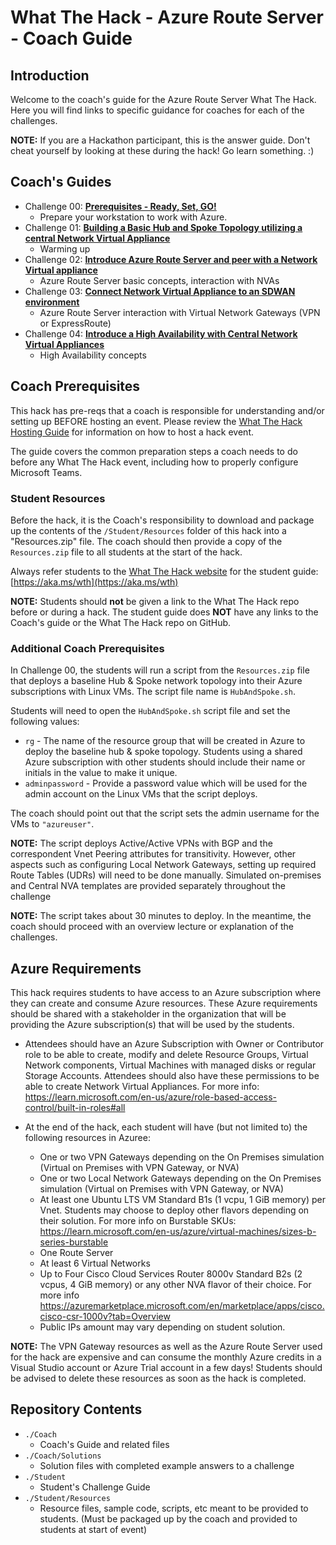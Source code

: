 # What The Hack - Azure Route Server - Coach Guide

## Introduction

Welcome to the coach's guide for the Azure Route Server What The Hack. Here you will find links to specific guidance for coaches for each of the challenges.

<!-- Commenting this section out until a lecture deck is published in a future PR.
This hack includes an optional [lecture presentation](Lectures.pptx) that features short presentations to introduce key topics associated with each challenge. It is recommended that the host present each short presentation before attendees kick off that challenge.
-->

**NOTE:** If you are a Hackathon participant, this is the answer guide. Don't cheat yourself by looking at these during the hack! Go learn something. :)

## Coach's Guides

- Challenge 00: **[Prerequisites - Ready, Set, GO!](./Solution-00.md)**
	 - Prepare your workstation to work with Azure.
- Challenge 01: **[Building a Basic Hub and Spoke Topology utilizing a central Network Virtual Appliance](./Solution-01.md)**
	 - Warming up
- Challenge 02: **[Introduce Azure Route Server and peer with a Network Virtual appliance](./Solution-02.md)**
	 - Azure Route Server basic concepts, interaction with NVAs
- Challenge 03: **[Connect Network Virtual Appliance to an SDWAN environment](./Solution-03.md)**
	 - Azure Route Server interaction with Virtual Network Gateways (VPN or ExpressRoute)
- Challenge 04: **[Introduce a High Availability with Central Network Virtual Appliances](./Solution-04.md)**
	 - High Availability concepts

## Coach Prerequisites

This hack has pre-reqs that a coach is responsible for understanding and/or setting up BEFORE hosting an event. Please review the [What The Hack Hosting Guide](https://aka.ms/wthhost) for information on how to host a hack event.

The guide covers the common preparation steps a coach needs to do before any What The Hack event, including how to properly configure Microsoft Teams.

### Student Resources

Before the hack, it is the Coach's responsibility to download and package up the contents of the `/Student/Resources` folder of this hack into a "Resources.zip" file. The coach should then provide a copy of the `Resources.zip` file to all students at the start of the hack. 

Always refer students to the [What The Hack website](https://aka.ms/wth) for the student guide: [https://aka.ms/wth](https://aka.ms/wth)

**NOTE:** Students should **not** be given a link to the What The Hack repo before or during a hack. The student guide does **NOT** have any links to the Coach's guide or the What The Hack repo on GitHub.

### Additional Coach Prerequisites

In Challenge 00, the students will run a script from the `Resources.zip` file that deploys a baseline Hub & Spoke network topology into their Azure subscriptions with Linux VMs.  The script file name is `HubAndSpoke.sh`.

Students will need to open the `HubAndSpoke.sh` script file and set the following values:
  - `rg` - The name of the resource group that will be created in Azure to deploy the baseline hub & spoke topology. Students using a shared Azure subscription with other students should include their name or initials in the value to make it unique.
  - `adminpassword` - Provide a password value which will be used for the admin account on the Linux VMs that the script deploys.

The coach should point out that the script sets the admin username for the VMs to `"azureuser"`.

**NOTE:** The script deploys Active/Active VPNs with BGP and the correspondent Vnet Peering attributes for transitivity. However, other aspects such as configuring Local Network Gateways, setting up required Route Tables (UDRs) will need to be done manually. Simulated on-premises and Central NVA templates are provided separately throughout the challenge

**NOTE:** The script takes about 30 minutes to deploy. In the meantime, the coach should proceed with an overview lecture or explanation of the challenges. 

## Azure Requirements

This hack requires students to have access to an Azure subscription where they can create and consume Azure resources. These Azure requirements should be shared with a stakeholder in the organization that will be providing the Azure subscription(s) that will be used by the students.

- Attendees should have an Azure Subscription with Owner or Contributor role  to be able to create, modify and delete Resource Groups, Virtual Network components, Virtual Machines with managed disks or regular Storage Accounts. Attendees should also have these permissions to be able to create Network Virtual Appliances.  For more info: <https://learn.microsoft.com/en-us/azure/role-based-access-control/built-in-roles#all>

- At the end of the hack, each student will have (but not limited to) the following resources in Azuree:
	- One or two VPN Gateways depending on the On Premises simulation (Virtual on Premises with VPN Gateway, or NVA)
	- One or two Local Network Gateways depending on the On Premises simulation (Virtual on Premises with VPN Gateway, or NVA)
	- At least one Ubuntu LTS VM Standard B1s (1 vcpu, 1 GiB memory) per Vnet. Students may choose to deploy other flavors depending on their solution. For more info on Burstable SKUs: <https://learn.microsoft.com/en-us/azure/virtual-machines/sizes-b-series-burstable>
	- One Route Server
	- At least 6 Virtual Networks
	- Up to Four Cisco Cloud Services Router 8000v Standard B2s (2 vcpus, 4 GiB memory) or any other NVA flavor of their choice. For more info <https://azuremarketplace.microsoft.com/en/marketplace/apps/cisco.cisco-csr-1000v?tab=Overview>
	- Public IPs amount may vary depending on student solution. 
 
 **NOTE:** The VPN Gateway resources as well as the Azure Route Server used for the hack are expensive and can consume the monthly Azure credits in a Visual Studio account or Azure Trial account in a few days!  Students should be advised to delete these resources as soon as the hack is completed.

## Repository Contents

- `./Coach`
  - Coach's Guide and related files
- `./Coach/Solutions`
  - Solution files with completed example answers to a challenge
- `./Student`
  - Student's Challenge Guide
- `./Student/Resources`
  - Resource files, sample code, scripts, etc meant to be provided to students. (Must be packaged up by the coach and provided to students at start of event)
